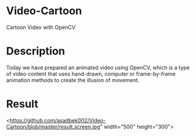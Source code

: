 # Video-Cartoon
Cartoon Video with OpenCV
# Description
Today we have prepared an animated video using OpenCV, 
which is a type of video content that uses hand-drawn,
computer or frame-by-frame animation methods to create the illusion of movement.
# Result
<https://github.com/asadbek002/Video-Cartoon/blob/master/result.screen.jpg" width="500" height="300">
